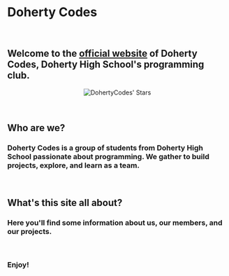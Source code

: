 # Doherty Codes

<br>

## Welcome to the [official website](https://dohertycodes.github.io) of Doherty Codes, Doherty High School's programming club.

<p align="center">
    <img alt="DohertyCodes' Stars" src="https://img.shields.io/github/stars/dohertycodes?label=DohertyCodes%27%20Stars&style=flat-square">
</p>

<br>

## Who are we?
### Doherty Codes is a group of students from Doherty High School passionate about programming. We gather to build projects, explore, and learn as a team.

<br>

## What's this site all about?
### Here you'll find some information about us, our members, and our projects.

<br>

### Enjoy!

